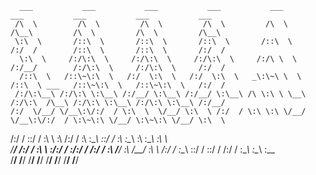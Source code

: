       ___           ___           ___           ___           ___           ___           ___           ___           ___ 
     /\  \         /\  \         /\  \         /\  \         /\  \         /\__\         /\  \         /\  \         /\__\
     \:\  \       /::\  \       /::\  \       /::\  \       /::\  \       /:/  /        /::\  \       /::\  \       /:/  /
      \:\  \     /:/\:\  \     /:/\:\  \     /:/\:\  \     /:/\ \  \     /:/__/        /:/\:\  \     /:/\:\  \     /:/  / 
      /::\  \   /::\~\:\  \   /:/  \:\  \   /:/  \:\  \   _\:\~\ \  \   /::\  \ ___   /::\~\:\  \   /::\~\:\  \   /:/  /  
     /:/\:\__\ /:/\:\ \:\__\ /:/__/ \:\__\ /:/__/ \:\__\ /\ \:\ \ \__\ /:/\:\  /\__\ /:/\:\ \:\__\ /:/\:\ \:\__\ /:/__/   
    /:/  \/__/ \/__\:\/:/  / \:\  \  \/__/ \:\  \ /:/  / \:\ \:\ \/__/ \/__\:\/:/  / \:\~\:\ \/__/ \:\~\:\ \/__/ \:\  \   
   /:/  /           \::/  /   \:\  \        \:\  /:/  /   \:\ \:\__\        \::/  /   \:\ \:\__\    \:\ \:\__\    \:\  \  
   \/__/            /:/  /     \:\  \        \:\/:/  /     \:\/:/  /        /:/  /     \:\ \/__/     \:\ \/__/     \:\  \ 
                   /:/  /       \:\__\        \::/  /       \::/  /        /:/  /       \:\__\        \:\__\        \:\__\
                   \/__/         \/__/         \/__/         \/__/         \/__/         \/__/         \/__/         \/__/
